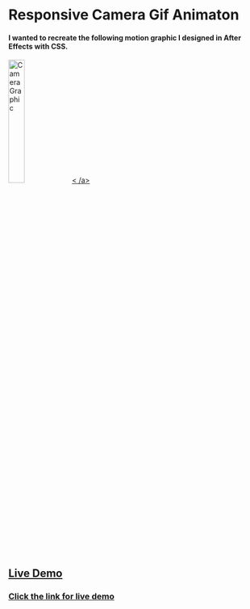 # Responsive Camera Gif Animaton 
#### I wanted to recreate the following motion graphic I designed in After Effects with CSS.
<a href="https://codepen.io/Hitchhiker1998/pen/VwBNegr?editors=1100" target="_blank"><img alt="Camera Graphic" src="https://i.imgur.com/1yUhF0u.gif"  width="25%" height="25%" />< /a>

## Live Demo
### [Click the link for live demo](https://codepen.io/Hitchhiker1998/pen/VwBNegr?editors=1100)

